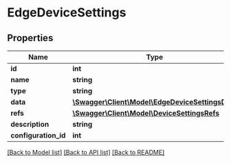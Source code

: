 # EdgeDeviceSettings

## Properties
Name | Type | Description | Notes
------------ | ------------- | ------------- | -------------
**id** | **int** |  | [optional] 
**name** | **string** |  | 
**type** | **string** |  | [optional] 
**data** | [**\Swagger\Client\Model\EdgeDeviceSettingsData**](EdgeDeviceSettingsData.md) |  | [optional] 
**refs** | [**\Swagger\Client\Model\DeviceSettingsRefs**](DeviceSettingsRefs.md) |  | [optional] 
**description** | **string** |  | [optional] 
**configuration_id** | **int** |  | [optional] 

[[Back to Model list]](../README.md#documentation-for-models) [[Back to API list]](../README.md#documentation-for-api-endpoints) [[Back to README]](../README.md)


